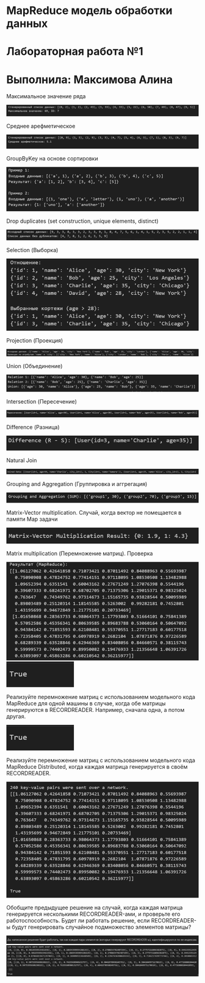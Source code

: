 <!DOCTYPE html>
<h1> MapReduce модель обработки данных</h1>
<h1>Лабораторная работа №1</h1>
<h1>Выполнила: Максимова Алина </h1>
<p>Максимальное значение ряда</p>
<img src = "photo/1.PNG">
<p>Среднее арефметическое</p>
<img src = "photo/2.PNG">
<p>GroupByKey на основе сортировки</p>
<img src = "photo/3.PNG">
<p> Drop duplicates (set construction, unique elements, distinct)</p>
<img src = "photo/4.PNG">
<p> Selection (Выборка)</p>
<img src = "photo/5.PNG">
<p> Projection (Проекция)</p>
<img src = "photo/6.PNG">
<p> Union (Объединение)</p>
<img src = "photo/7.PNG">
<p>Intersection (Пересечение) </p>
<img src = "photo/8.PNG">
<p>Difference (Разница)</p>
<img src = "photo/9.PNG">
<p>Natural Join </p>
<img src = "photo/10.PNG">
<p>Grouping and Aggregation (Группировка и аггрегация) </p>
<img src = "photo/11.PNG">
<p> Matrix-Vector multiplication. Случай, когда вектор не помещается в памяти Map задачи</p>
<img src = "photo/12.PNG">
<p> Matrix multiplication (Перемножение матриц). Проверка</p>
<img src = "photo/13.PNG">
<img src = "photo/14.PNG">
<p>Реализуйте перемножение матриц  с использованием модельного кода MapReduce для одной машины в случае, когда обе матрицы генерируются в RECORDREADER. Например, сначала одна, а потом другая. </p>
<img src = "photo/14.PNG">
<p>Реализуйте перемножение матриц с использованием модельного кода MapReduce Distributed, когда каждая матрица генерируется в своём RECORDREADER.</p>
<img src = "photo/15.PNG">
<p>Обобщите предыдущее решение на случай, когда каждая матрица генерируется несколькими RECORDREADER-ами, и проверьте его работоспособность. Будет ли работать решение, если RECORDREADER-ы будут генерировать случайное подмножество элементов матрицы? </p>
<img src = "photo/16.PNG">
<img src = "photo/17.PNG">

</html>


